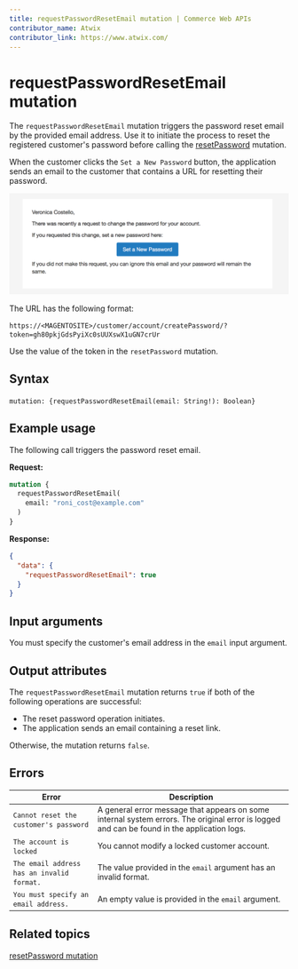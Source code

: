 ```yaml
---
title: requestPasswordResetEmail mutation | Commerce Web APIs
contributor_name: Atwix
contributor_link: https://www.atwix.com/
---
```


# requestPasswordResetEmail mutation

The `requestPasswordResetEmail` mutation triggers the password reset email by the provided email address. Use it to initiate the process to reset the registered customer's password before calling the [resetPassword](reset-password.md) mutation.

When the customer clicks the `Set a New Password` button, the application sends an email to the customer that contains a URL for resetting their password.

![Reset password email](../../../../_images/graphql/reset-password-email.png)

The URL has the following format:

```text
https://<MAGENTOSITE>/customer/account/createPassword/?token=gh80pkjGdsPyiXc0sUUXswX1uGN7crUr
```

Use the value of the token in the `resetPassword` mutation.

## Syntax

`mutation: {requestPasswordResetEmail(email: String!): Boolean}`

## Example usage

The following call triggers the password reset email.

**Request:**

```graphql
mutation {
  requestPasswordResetEmail(
    email: "roni_cost@example.com"
  )
}
```

**Response:**

```json
{
  "data": {
    "requestPasswordResetEmail": true
  }
}
```

## Input arguments

You must specify the customer's email address in the `email` input argument.

## Output attributes

The `requestPasswordResetEmail` mutation returns `true` if both of the following operations are successful:

-  The reset password operation initiates.
-  The application sends an email containing a reset link.

Otherwise, the mutation returns `false`.

## Errors

Error | Description
--- | ---
`Cannot reset the customer's password` | A general error message that appears on some internal system errors. The original error is logged and can be found in the application logs.
`The account is locked` | You cannot modify a locked customer account.
`The email address has an invalid format.` | The value provided in the `email` argument has an invalid format.
`You must specify an email address.` | An empty value is provided in the `email` argument.

## Related topics

[resetPassword mutation](reset-password.md)
